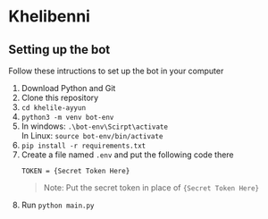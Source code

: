 # Khelibenni

## Setting up the bot
Follow these intructions to set up the bot in your computer
1. Download Python and Git
2. Clone this repository
3. `cd khelile-ayyun`
4. `python3 -m venv bot-env`
5. In windows: `.\bot-env\Scirpt\activate`\
   In Linux: `source bot-env/bin/activate`
6. `pip install -r requirements.txt`
7. Create a file named `.env` and put the following code there
   ```
   TOKEN = {Secret Token Here}
   ```
   > Note: Put the secret token in place of `{Secret Token Here}`
8. Run `python main.py`